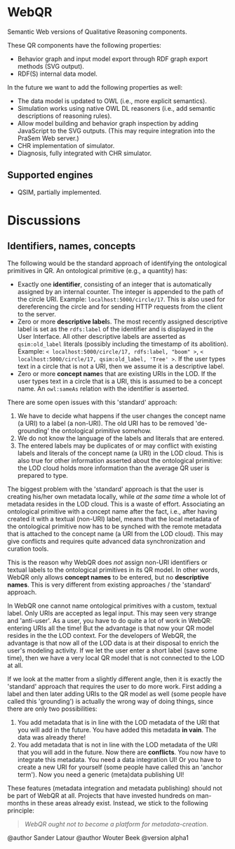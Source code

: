 # WebQR

Semantic Web versions of Qualitative Reasoning components.

These QR components have the following properties:
  * Behavior graph and input model export through RDF graph export methods (SVG output).
  * RDF(S) internal data model.

In the future we want to add the following properties as well:
  * The data model is updated to OWL (i.e., more explicit semantics).
  * Simulation works using native OWL DL reasoners (i.e., add semantic descriptions of reasoning rules).
  * Allow model building and behavior graph inspection by adding JavaScript to the SVG outputs. (This may require integration into the PraSem Web server.)
  * CHR implementation of simulator.
  * Diagnosis, fully integrated with CHR simulator.

## Supported engines

  * QSIM, partially implemented.

# Discussions

## Identifiers, names, concepts

The following would be the standard approach of identifying the ontological
primitives in QR. An ontological primitive (e.g., a quantity) has:
  * Exactly one **identifier**, consisting of an integer that is
    automatically assigned by an internal counter.
    The integer is appended to the path of the circle URI.
    Example: `localhost:5000/circle/17`.
    This is also used for dereferencing the circle and for sending HTTP
    requests from the client to the server.
  * Zero or more **descriptive label**s.
    The most recently assigned descriptive label is set as the `rdfs:label`
    of the identifier and is displayed in the User Interface.
    All other descriptive labels are asserted as `qsim:old_label` literals
    (possibly including the timestamp of its abolition).
    Example: `< localhost:5000/circle/17, rdfs:label, "boom" >`,
    `< localhost:5000/circle/17, qsim:old_label, 'Tree' >`.
    If the user types text in a circle that is not a URI,
    then we assume it is a descriptive label.
  * Zero or more **concept name**s that are existing URIs in the LOD.
    If the user types text in a circle that is a URI, this is assumed
    to be a concept name.
    An `owl:sameAs` relation with the identifier is asserted.

There are some open issues with this 'standard' approach:
  1. We have to decide what happens if the user changes the concept name
     (a URI) to a label (a non-URI). The old URI has to be removed
     'de-grounding' the ontological primitive somehow.
  2. We do not know the language of the labels and literals that are entered.
  3. The entered labels may be duplicates of or may conflict with existing
     labels and literals of the concept name (a URI) in the LOD cloud.
     This is also true for other information asserted about the ontological
     primitive: the LOD cloud holds more information than the average
     QR user is prepared to type.

The biggest problem with the 'standard' approach is that the user is
creating his/her own metadata locally, while *at the same time* a
whole lot of metadata resides in the LOD cloud.
This is a waste of effort.
Associating an ontological primitive with a concept name after the fact,
i.e., after having created it with a textual (non-URI) label,
means that the local metadata of the ontological primitive
now has to be synched with the remote metadata that is attached to the
concept name (a URI from the LOD cloud). This may give conflicts and
requires quite advanced data synchronization and curation tools.

This is the reason why WebQR does *not* assign non-URI identifiers or textual
labels to the ontological primitives in its QR model.
In other words, WebQR only allows **concept names** to be entered, but no
**descriptive names**.
This is very different from existing approaches / the 'standard' approach.

In WebQR one cannot name ontological primitives with a custom,
textual label.
Only URIs are accepted as legal input.
This may seen very strange and 'anti-user'. 
As a user, you have to do quite a lot of work in WebQR: entering URIs
all the time!
But the advantage is that now your QR model resides in the the LOD
context.
For the developers of WebQR, the advantage is that now all of the LOD
data is at their disposal to enrich the user's modeling activity.
If we let the user enter a short label (save some time),
then we have a very local QR model that is not connected to the LOD at all.

If we look at the matter from a slightly different angle, then it is
exactly the 'standard' approach that requires the user to do more work.
First adding a label and then later adding URIs to the QR model as well
(some people have called this 'grounding') is actually the wrong way of doing
things, since there are only two possibilities:
  1. You add metadata that is in line with the LOD metadata of the URI
     that you will add in the future. You have added this metadata
     **in vain**. The data was already there!
  2. You add metadata that is not in line with the LOD metadata of the URI
     that you will add in the future. Now there are **conflicts**.
     You now have to integrate this metadata. You need a data integration UI!
     Or you have to create a new URI for yourself (some people have called
     this an 'anchor term'). Now you need a generic (meta)data publishing UI!

These features (metadata integration and metadata publishing) should not
be part of WebQR at all. Projects that have invested hundreds on man-months
in these areas already exist. Instead, we stick to the following principle:

> *WebQR ought not to become a platform for metadata-creation*.

@author Sander Latour
@author Wouter Beek
@version alpha1

